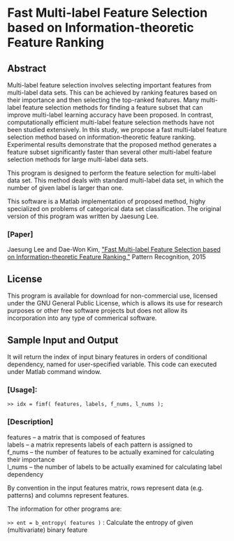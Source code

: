 # Fast Multi-label Feature Selection based on Information-theoretic Feature Ranking

## Abstract

Multi-label feature selection involves selecting important features from multi-label data sets. This can be achieved by ranking features based on their importance and then selecting the top-ranked features. Many multi-label feature selection methods for finding a feature subset that can improve multi-label learning accuracy have been proposed. In contrast, computationally efficient multi-label feature selection methods have not been studied extensively. In this study, we propose a fast multi-label feature selection method based on information-theoretic feature ranking. Experimental results demonstrate that the proposed method generates a feature subset significantly faster than several other multi-label feature selection methods for large multi-label data sets.

This program is designed to perform the feature selection for multi-label data set. This method deals with standard multi-label data set, in which the number of given label is larger than one.

This software is a Matlab implementation of proposed method, highy specialized on problems of categorical data set classification. The original version of this program was written by Jaesung Lee.

### [Paper]
Jaesung Lee and Dae-Won Kim, ["Fast Multi-label Feature Selection based on Information-theoretic Feature Ranking,"](https://www.sciencedirect.com/science/article/pii/S0031320315001338)
Pattern Recognition, 2015

## License

This program is available for download for non-commercial use, licensed under the GNU General Public License, which is allows its use for research purposes or other free software projects but does not allow its incorporation into any type of commerical software.

## Sample Input and Output

It will return the index of input binary features in orders of conditional dependency, named for user-specified variable. This code can executed under Matlab command window.

### [Usage]:
   `>> idx = fimf( features, labels, f_nums, l_nums );`

### [Description]
   features – a matrix that is composed of features \
   labels – a matrix represents labels of each pattern is assigned to \
   f_nums – the number of features to be actually examined for calculating their importance \
   l_nums – the number of labels to be actually examined for calculating label dependency

By convention in the input features matrix, rows represent data (e.g. patterns) and columns represent features.

The information for other programs are:

   `>> ent = b_entropy( features )` : Calculate the entropy of given (multivariate) binary feature
